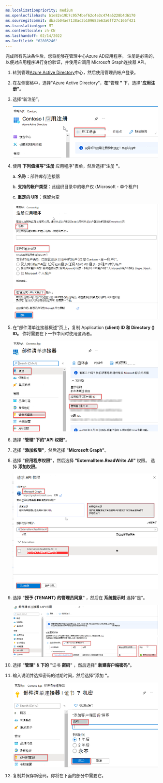 ```yaml
---
ms.localizationpriority: medium
ms.openlocfilehash: b1e82e19b7c9574bef62c4e3c474a5228b4d6170
ms.sourcegitcommit: dbacb04ae7138ac3b109683e63a6ff27c166f421
ms.translationtype: MT
ms.contentlocale: zh-CN
ms.lasthandoff: 02/14/2022
ms.locfileid: "62805246"
---
```

<!-- markdownlint-disable MD002 MD041 -->

完成所有先决条件后，您将能够在管理中心Azure AD应用程序。 注册是必需的，以便对应用程序进行身份验证，并使用它调用 Microsoft Graph连接器 API。

1. 转到管理[Azure Active Directory](https://aad.portal.azure.com/)中心，然后使用管理员帐户登录。
2. 在左侧窗格中，选择"Azure Active Directory"，**在**"管理 **"** 下，选择"**应用注册"**。
3. 选择“新注册”。

    ![显示"应用注册"部分屏幕截图](images/connectors-images/build2.png)

4. 使用 **下列值填写"注册** 应用程序"表单，然后选择"注册 **"**。

    a. **名称**：部件库存连接器

    b. **支持的帐户类型**：此组织目录中的帐户仅 (Microsoft - 单个租户) 

    c. **重定向 URI**：保留为空

    ![显示"注册应用程序"部分屏幕截图](images/connectors-images/build3-contoso-register-app.png)

5. 在"部件清单连接器概述"页上，复制 Application **(client) ID 和 Directory () ID。** 你将需要在下一节中同时使用这两者。

    ![显示"部件清单连接器"部分的屏幕截图](images/connectors-images/build3-contoso-partsinv.png)

6. 选择 **"管理"下的"API** **权限"**。
7. 选择 **"添加权限"**，然后选择 **"Microsoft Graph"**。
8. 选择 **"应用程序权限"**，然后选择 **"ExternalItem.ReadWrite.All"** 权限。 选择 **添加权限**。

    ![显示"请求 API 权限"部分屏幕截图](images/connectors-images/build4.png)

9. 选择 **"授予 {TENANT} 的管理员同意"** ，然后在 **系统提示时** 选择"是"。

    ![显示"部件清单连接器 api 权限"部分的屏幕截图](images/connectors-images/build5.png)

10. 选择 **"管理" &amp; 下的** "证书 **密码"** ，然后选择" **新建客户端密码"**。
11. 输入说明并选择密码的过期时间，然后选择"添加 **"**。

    ![显示"部件清单连接器证书和密码"部分的屏幕截图](images/connectors-images/build6.png)

12. 复制并保存新密码，你将在下面的部分中需要它。
